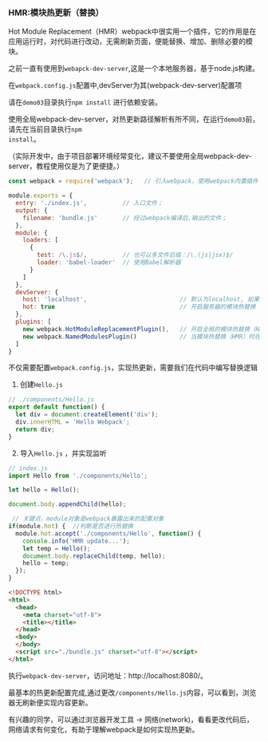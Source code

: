 ### HMR:模块热更新（替换）
Hot Module Replacement（HMR）webpack中很实用一个插件，它的作用是在应用运行时，对代码进行改动，无需刷新页面，便能替换、增加、删除必要的模块。

之前一直有使用到<code>webapck-dev-server</code>,这是一个本地服务器，基于node.js构建。

在<code>webpack.config.js</code>配置中,devServer为其(webpack-dev-server)配置项

请在<code>demo03</code>目录执行<code>npm install</code> 进行依赖安装。

使用全局webpack-dev-server，对热更新路径解析有所不同，在运行<code>demo03</code>前，请先在当前目录执行<code>npm install</code>。

（实际开发中，由于项目部署环境经常变化，建议不要使用全局webpack-dev-server，教程使用仅是为了更便捷。）

```javascript
const webpack = require('webpack');   // 引入webpack，使用webpack内置插件

module.exports = {
  entry: './index.js',          // 入口文件；
  output: {
    filename: 'bundle.js'       // 经过webpack编译后,输出的文件；
  },
  module: {
    loaders: [
      {
        test: /\.js$/,          // 也可以多文件后缀：/\.(js|jsx)$/
        loader: 'babel-loader'  // 使用Babel解析器
      }
    ]
  },
  devServer: {
    host: 'localhost',                          // 默认为localhost, 如果你希望服务器外部可访问,可以更改为：0.0.0.0
    hot: true                                   // 开启服务器的模块热替换（HMR）
  },
  plugins: [
    new webpack.HotModuleReplacementPlugin(),   // 开启全局的模块热替换（HMR）
    new webpack.NamedModulesPlugin()            // 当模块热替换（HMR）时在浏览器控制台输出对用户更友好的模块名字信息
  ]
}

```

不仅需要配置<code>webpack.config.js</code>，实现热更新，需要我们在代码中编写替换逻辑


1. 创建<code>Hello.js</code>

```javascript
// ./components/Hello.js
export default function() {
  let div = document.createElement('div');
  div.innerHTML = 'Hello Webpack';
  return div;
}

```

2. 导入<code>Hello.js</code> ，并实现监听

```javascript
// index.js
import Hello from './components/Hello';

let hello = Hello();

document.body.appendChild(hello);

 // 关键点，module对象是webpack暴露出来的配置对象
if(module.hot) {  //判断是否进行热替换
  module.hot.accept('./components/Hello', function() {
    console.info('HMR update...');
    let temp = Hello();
    document.body.replaceChild(temp, hello);
    hello = temp;
  });
}
```

```html
<!DOCTYPE html>
<html>
  <head>
    <meta charset="utf-8">
    <title></title>
  </head>
  <body>
  </body>
  <script src="./bundle.js" charset="utf-8"></script>
</html>

```


执行<code>webpack-dev-server</code>，访问地址：http://localhost:8080/。

最基本的热更新配置完成,通过更改<code>/components/Hello.js</code>内容，可以看到，浏览器无刷新便实现内容更新。

有兴趣的同学，可以通过浏览器开发工具 -> 网络(network)，看看更改代码后，网络请求有何变化，有助于理解webpack是如何实现热更新。
